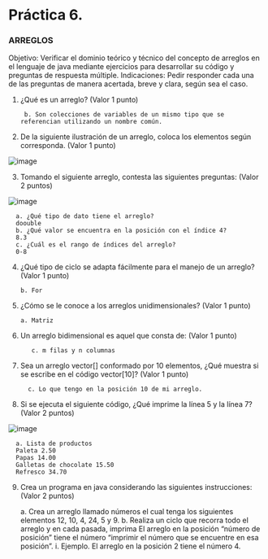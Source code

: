 # Práctica 6.

### ARREGLOS

Objetivo: Verificar el dominio teórico y técnico del concepto de arreglos en el lenguaje de
java mediante ejercicios para desarrollar su código y preguntas de respuesta múltiple.
Indicaciones: Pedir responder cada una de las preguntas de manera acertada, breve y
clara, según sea el caso.

1. ¿Qué es un arreglo? (Valor 1 punto)

        b. Son colecciones de variables de un mismo tipo que se referencian utilizando un nombre común.
 
        
2. De la siguiente ilustración de un arreglo, coloca los elementos según corresponda.
(Valor 1 punto)

![image](https://user-images.githubusercontent.com/102439883/187041244-f0500422-b4d8-47a6-9a9d-e6b03b19a906.png)

3. Tomando el siguiente arreglo, contesta las siguientes preguntas: (Valor 2 puntos)

![image](https://user-images.githubusercontent.com/91554777/176980222-c9ac9e57-a50d-4329-9db6-b2b1c02aeae4.png)

      a. ¿Qué tipo de dato tiene el arreglo?
      doouble
      b. ¿Qué valor se encuentra en la posición con el índice 4?
      8.3
      c. ¿Cuál es el rango de índices del arreglo?
      0-8
      
 4. ¿Qué tipo de ciclo se adapta fácilmente para el manejo de un arreglo? (Valor 1
punto)

        b. For
       
 5. ¿Cómo se le conoce a los arreglos unidimensionales? (Valor 1 punto)
 
        a. Matriz
   
6. Un arreglo bidimensional es aquel que consta de: (Valor 1 punto)

          c. m filas y n columnas
        
7. Sea un arreglo vector[] conformado por 10 elementos, ¿Qué muestra si se escribe
en el código vector[10]? (Valor 1 punto)

         c. Lo que tengo en la posición 10 de mi arreglo.
      
8. Si se ejecuta el siguiente código, ¿Qué imprime la línea 5 y la línea 7? (Valor 2
puntos)

![image](https://user-images.githubusercontent.com/91554777/176980300-634ec85b-39d3-4b54-8101-962128d7252f.png)

      a. Lista de productos
      Paleta 2.50
      Papas 14.00
      Galletas de chocolate 15.50
      Refresco 34.70

         
 9. Crea un programa en java considerando las siguientes instrucciones: (Valor 2
puntos)

      a. Crea un arreglo llamado números el cual tenga los siguientes elementos 12,
      10, 4, 24, 5 y 9.
      b. Realiza un ciclo que recorra todo el arreglo y en cada pasada, imprima El
      arreglo en la posición “número de posición” tiene el número “imprimir el
      número que se encuentre en esa posición”.
      i. Ejemplo. El arreglo en la posición 2 tiene el número 4.

